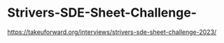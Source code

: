 # Strivers-SDE-Sheet-Challenge-
https://takeuforward.org/interviews/strivers-sde-sheet-challenge-2023/
